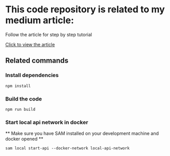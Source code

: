 # This code repository is related to my medium article:

Follow the article for step by step tutorial

[Click to view the article](https://medium.com/@stefansarmir/streamlining-development-with-aws-lambda-layers-typescript-and-docker-8de00f6407ae)

## Related commands

### Install dependencies

```
npm install
```

### Build the code

```
npm run build
```

### Start local api network in docker
** Make sure you have SAM installed on your development machine and docker opened **

```
sam local start-api --docker-network local-api-network
```